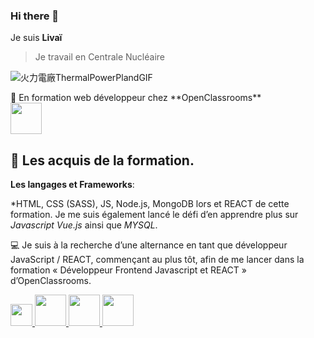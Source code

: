 ### Hi there 👋
Je suis **Livaï**

> Je travail en Centrale Nucléaire 

![火力電廠ThermalPowerPlandGIF](https://github.com/merliotte/merliotte/assets/105237073/e612aeaf-a3e5-43c0-b3b2-ddc3b97c3243)


<p>
 🔭 En formation web développeur chez **OpenClassrooms** <br/>
  <img width="50px" src="https://upload.wikimedia.org/wikipedia/fr/thumb/0/0d/Logo_OpenClassrooms.png/225px-Logo_OpenClassrooms.png" alt"HTML"/>
</p>

## 🌱 Les acquis de la formation.

  **Les langages et Frameworks**: 

   *HTML, CSS (SASS), JS, Node.js, MongoDB lors et REACT de cette formation. Je me suis également lancé le défi d’en apprendre plus sur *Javascript* *Vue.js* ainsi     que *MYSQL*.

  💻 Je suis à la recherche d’une alternance en tant que développeur JavaScript / REACT, commençant au plus tôt, afin de me lancer dans la formation «   Développeur Frontend Javascript et REACT » d’OpenClassrooms.


<p>
  <a href= "https://www.w3schools.com/css/">
  <img width="35px" src="https://upload.wikimedia.org/wikipedia/commons/thumb/d/d5/CSS3_logo_and_wordmark.svg/langfr-800px-CSS3_logo_and_wordmark.svg.png" alt"CSS"/>
  </a>
  <a href= "https://fr.wikipedia.org/wiki/HTML5">
  <img width="50px" src="https://upload.wikimedia.org/wikipedia/commons/thumb/6/61/HTML5_logo_and_wordmark.svg/800px-HTML5_logo_and_wordmark.svg.png" alt"HTML"/>
  </a>
  <a href= "https://grafikart.fr/tutoriels/javascript">
  <img width="50px" src="https://grafikart.fr/uploads/icons/javascript.svg" alt"CSS"/>
  </a>
  <a href= "https://fr.legacy.reactjs.org/">
  <img width="50px" src="https://upload.wikimedia.org/wikipedia/commons/a/a7/React-icon.svg" alt"CSS"/>
  </a>
</p>






<!--
**merliotte/merliotte** is a ✨ _special_ ✨ repository because its `README.md` (this file) appears on your GitHub profile.

Here are some ideas to get you started:

- 🔭 I’m currently working on ...
- 🌱 I’m currently learning ...
- 👯 I’m looking to collaborate on ...
- 🤔 I’m looking for help with ...
- 💬 Ask me about ...
- 📫 How to reach me: ...
- 😄 Pronouns: ...
- ⚡ Fun fact: ...
-->
